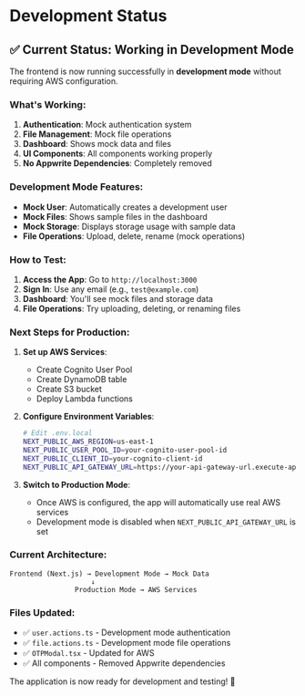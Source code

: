 # Development Status

## ✅ **Current Status: Working in Development Mode**

The frontend is now running successfully in **development mode** without requiring AWS configuration.

### **What's Working:**

1. **Authentication**: Mock authentication system
2. **File Management**: Mock file operations
3. **Dashboard**: Shows mock data and files
4. **UI Components**: All components working properly
5. **No Appwrite Dependencies**: Completely removed

### **Development Mode Features:**

- **Mock User**: Automatically creates a development user
- **Mock Files**: Shows sample files in the dashboard
- **Mock Storage**: Displays storage usage with sample data
- **File Operations**: Upload, delete, rename (mock operations)

### **How to Test:**

1. **Access the App**: Go to `http://localhost:3000`
2. **Sign In**: Use any email (e.g., `test@example.com`)
3. **Dashboard**: You'll see mock files and storage data
4. **File Operations**: Try uploading, deleting, or renaming files

### **Next Steps for Production:**

1. **Set up AWS Services**:
   - Create Cognito User Pool
   - Create DynamoDB table
   - Create S3 bucket
   - Deploy Lambda functions

2. **Configure Environment Variables**:
   ```bash
   # Edit .env.local
   NEXT_PUBLIC_AWS_REGION=us-east-1
   NEXT_PUBLIC_USER_POOL_ID=your-cognito-user-pool-id
   NEXT_PUBLIC_CLIENT_ID=your-cognito-client-id
   NEXT_PUBLIC_API_GATEWAY_URL=https://your-api-gateway-url.execute-api.us-east-1.amazonaws.com/prod
   ```

3. **Switch to Production Mode**:
   - Once AWS is configured, the app will automatically use real AWS services
   - Development mode is disabled when `NEXT_PUBLIC_API_GATEWAY_URL` is set

### **Current Architecture:**

```
Frontend (Next.js) → Development Mode → Mock Data
                    ↓
                Production Mode → AWS Services
```

### **Files Updated:**

- ✅ `user.actions.ts` - Development mode authentication
- ✅ `file.actions.ts` - Development mode file operations
- ✅ `OTPModal.tsx` - Updated for AWS
- ✅ All components - Removed Appwrite dependencies

The application is now ready for development and testing! 🚀 